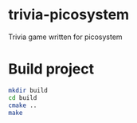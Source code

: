 # trivia-picosystem
Trivia game written for picosystem

# Build project
```sh
mkdir build
cd build
cmake ..
make
```
